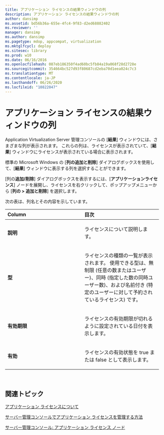 ```yaml
---
title: アプリケーション ライセンスの結果ウィンドウの列
description: アプリケーション ライセンスの結果ウィンドウの列
author: dansimp
ms.assetid: bd56b36a-655e-4fc4-9f83-d2ed68882402
ms.reviewer: ''
manager: dansimp
ms.author: dansimp
ms.pagetype: mdop, appcompat, virtualization
ms.mktglfcycl: deploy
ms.sitesec: library
ms.prod: w10
ms.date: 06/16/2016
ms.openlocfilehash: 087eb186350f4ad60bc5fb84a19a068f28d2728e
ms.sourcegitcommit: 354664bc527d93f80687cd2eba70d1eea024c7c3
ms.translationtype: MT
ms.contentlocale: ja-JP
ms.lasthandoff: 06/26/2020
ms.locfileid: "10822047"
---
```

# アプリケーション ライセンスの結果ウィンドウの列


Application Virtualization Server 管理コンソールの [**結果**] ウィンドウには、さまざまな列が表示されます。 これらの列は、ライセンスが表示されていて、[**結果**] ウィンドウにライセンスが表示されている場合に表示されます。

標準の Microsoft Windows の [**列の追加と削除**] ダイアログボックスを使用して、[**結果**] ウィンドウに表示する列を選択することができます。

[列の**追加/削除**] ダイアログボックスを表示するには、[**アプリケーションライセンス**] ノードを展開し、ライセンスを右クリックして、ポップアップメニューから [**列の &gt; 追加と削除**] を選択します。

次の表は、列名とその内容を示しています。

<table>
<colgroup>
<col width="50%" />
<col width="50%" />
</colgroup>
<thead>
<tr class="header">
<th align="left">Column</th>
<th align="left">目次</th>
</tr>
</thead>
<tbody>
<tr class="odd">
<td align="left"><p><strong>説明</strong></p></td>
<td align="left"><p>ライセンスについて説明します。</p></td>
</tr>
<tr class="even">
<td align="left"><p><strong>型</strong></p></td>
<td align="left"><p>ライセンスの種類の一覧が表示されます。 使用できる型は、無制限 (任意の数またはユーザー)、同時 (指定した数の同時ユーザー数)、および名前付き (特定のユーザーに対して予約されているライセンス) です。</p></td>
</tr>
<tr class="odd">
<td align="left"><p><strong>有効期限</strong></p></td>
<td align="left"><p>ライセンスの有効期限が切れるように設定されている日付を表示します。</p></td>
</tr>
<tr class="even">
<td align="left"><p><strong>有効</strong></p></td>
<td align="left"><p>ライセンスの有効状態を true または false として表示します。</p></td>
</tr>
</tbody>
</table>

 

## 関連トピック


[アプリケーション ライセンスについて](about-application-licensing.md)

[サーバー管理コンソールでアプリケーション ライセンスを管理する方法](how-to-manage-application-licenses-in-the-server-management-console.md)

[サーバー管理コンソール: アプリケーション ライセンス ノード](server-management-console-application-licenses-node.md)

 

 






